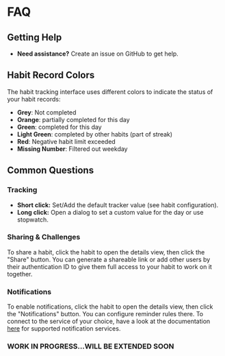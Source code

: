 # FAQ

## Getting Help

- **Need assistance?** Create an issue on GitHub to get help.

## Habit Record Colors

The habit tracking interface uses different colors to indicate the status of your habit records:

- **Grey**: Not completed
- **Orange**: partially completed for this day
- **Green**: completed for this day
- **Light Green**: completed by other habits (part of streak)
- **Red**: Negative habit limit exceeded
- **Missing Number**: Filtered out weekday

## Common Questions

### Tracking

- **Short click:** Set/Add the default tracker value (see habit configuration).
- **Long click:** Open a dialog to set a custom value for the day or use stopwatch.

### Sharing & Challenges

To share a habit, click the habit to open the details view, then click the "Share" button. You can generate a shareable
link or add other users by their authentication ID to give them full access to your habit to work on it together.

### Notifications

To enable notifications, click the habit to open the details view, then click the "Notifications" button. You can configure reminder rules there.
To connect to the service of your choice, have a look at the documentation [here](https://github.com/caronc/apprise?tab=readme-ov-file#supported-notifications) for supported notification services.

### WORK IN PROGRESS...WILL BE EXTENDED SOON

